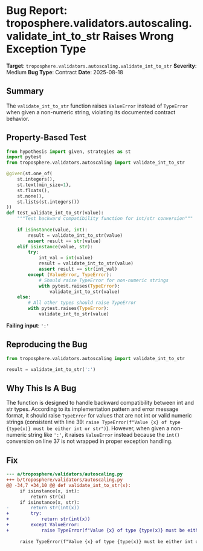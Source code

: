 # Bug Report: troposphere.validators.autoscaling.validate_int_to_str Raises Wrong Exception Type

**Target**: `troposphere.validators.autoscaling.validate_int_to_str`
**Severity**: Medium
**Bug Type**: Contract
**Date**: 2025-08-18

## Summary

The `validate_int_to_str` function raises `ValueError` instead of `TypeError` when given a non-numeric string, violating its documented contract behavior.

## Property-Based Test

```python
from hypothesis import given, strategies as st
import pytest
from troposphere.validators.autoscaling import validate_int_to_str

@given(st.one_of(
    st.integers(),
    st.text(min_size=1),
    st.floats(),
    st.none(),
    st.lists(st.integers())
))
def test_validate_int_to_str(value):
    """Test backward compatibility function for int/str conversion"""
    
    if isinstance(value, int):
        result = validate_int_to_str(value)
        assert result == str(value)
    elif isinstance(value, str):
        try:
            int_val = int(value)
            result = validate_int_to_str(value)
            assert result == str(int_val)
        except (ValueError, TypeError):
            # Should raise TypeError for non-numeric strings
            with pytest.raises(TypeError):
                validate_int_to_str(value)
    else:
        # All other types should raise TypeError
        with pytest.raises(TypeError):
            validate_int_to_str(value)
```

**Failing input**: `':'`

## Reproducing the Bug

```python
from troposphere.validators.autoscaling import validate_int_to_str

result = validate_int_to_str(':')
```

## Why This Is A Bug

The function is designed to handle backward compatibility between int and str types. According to its implementation pattern and error message format, it should raise `TypeError` for values that are not int or valid numeric strings (consistent with line 39: `raise TypeError(f"Value {x} of type {type(x)} must be either int or str")`). However, when given a non-numeric string like `':'`, it raises `ValueError` instead because the `int()` conversion on line 37 is not wrapped in proper exception handling.

## Fix

```diff
--- a/troposphere/validators/autoscaling.py
+++ b/troposphere/validators/autoscaling.py
@@ -34,7 +34,10 @@ def validate_int_to_str(x):
     if isinstance(x, int):
         return str(x)
     if isinstance(x, str):
-        return str(int(x))
+        try:
+            return str(int(x))
+        except ValueError:
+            raise TypeError(f"Value {x} of type {type(x)} must be either int or str")
 
     raise TypeError(f"Value {x} of type {type(x)} must be either int or str")
```